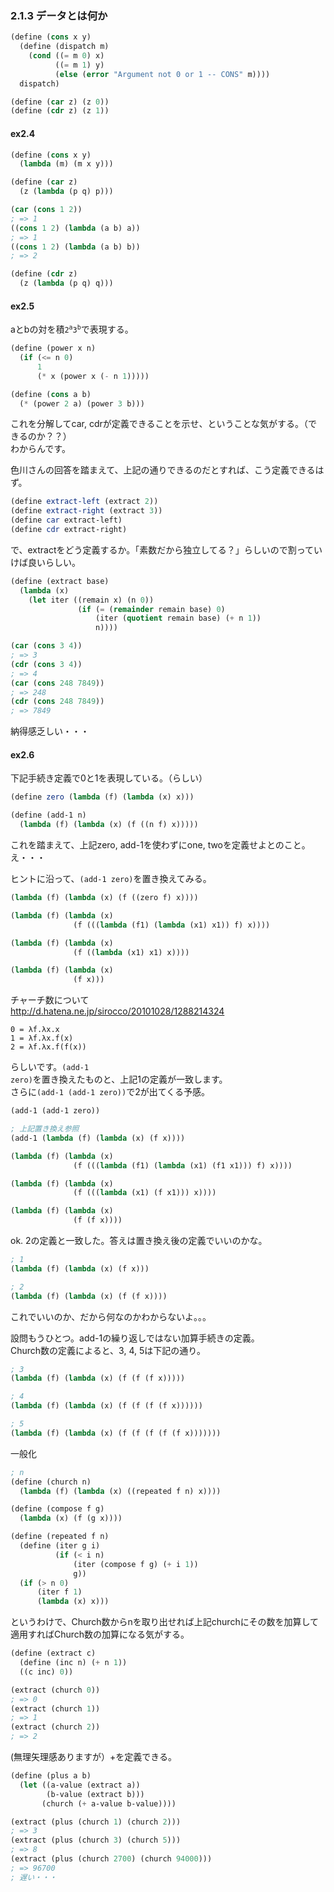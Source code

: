 ### 2.1.3 データとは何か

```scheme
(define (cons x y)
  (define (dispatch m)
    (cond ((= m 0) x)
          ((= m 1) y)
          (else (error "Argument not 0 or 1 -- CONS" m))))
  dispatch)

(define (car z) (z 0))
(define (cdr z) (z 1))
```

#### ex2.4

```scheme
(define (cons x y)
  (lambda (m) (m x y)))

(define (car z)
  (z (lambda (p q) p)))
```

```scheme
(car (cons 1 2))
; => 1
((cons 1 2) (lambda (a b) a))
; => 1
((cons 1 2) (lambda (a b) b))
; => 2

(define (cdr z)
  (z (lambda (p q) q)))
```

#### ex2.5
aとbの対を積<code>2<sup>a</sup>3<sup>b</sup></code>で表現する。

```scheme
(define (power x n)
  (if (<= n 0)
      1
      (* x (power x (- n 1)))))

(define (cons a b)
  (* (power 2 a) (power 3 b)))
```

これを分解してcar, cdrが定義できることを示せ、ということな気がする。（できるのか？？）  
わからんです。

色川さんの回答を踏まえて、上記の通りできるのだとすれば、こう定義できるはず。

```scheme
(define extract-left (extract 2))
(define extract-right (extract 3))
(define car extract-left)
(define cdr extract-right)
```

で、extractをどう定義するか。「素数だから独立してる？」らしいので割っていけば良いらしい。

```scheme
(define (extract base)
  (lambda (x)
    (let iter ((remain x) (n 0))
               (if (= (remainder remain base) 0)
                   (iter (quotient remain base) (+ n 1))
                   n))))

(car (cons 3 4))
; => 3
(cdr (cons 3 4))
; => 4
(car (cons 248 7849))
; => 248
(cdr (cons 248 7849))
; => 7849
```

納得感乏しい・・・

#### ex2.6

下記手続き定義で0と1を表現している。（らしい）

```scheme
(define zero (lambda (f) (lambda (x) x)))

(define (add-1 n)
  (lambda (f) (lambda (x) (f ((n f) x)))))
```
これを踏まえて、上記zero, add-1を使わずにone, twoを定義せよとのこと。  
え・・・

ヒントに沿って、<code>(add-1 zero)</code>を置き換えてみる。

```scheme
(lambda (f) (lambda (x) (f ((zero f) x))))

(lambda (f) (lambda (x)
              (f (((lambda (f1) (lambda (x1) x1)) f) x))))

(lambda (f) (lambda (x)
              (f ((lambda (x1) x1) x))))

(lambda (f) (lambda (x)
              (f x)))
```

チャーチ数について  
http://d.hatena.ne.jp/sirocco/20101028/1288214324

```
0 = λf.λx.x
1 = λf.λx.f(x)
2 = λf.λx.f(f(x))
```

らしいです。<code>(add-1 zero)</code>を置き換えたものと、上記1の定義が一致します。  
さらに<code>(add-1 (add-1 zero))</code>で2が出てくる予感。

```scheme
(add-1 (add-1 zero))

; 上記置き換え参照
(add-1 (lambda (f) (lambda (x) (f x))))

(lambda (f) (lambda (x)
              (f (((lambda (f1) (lambda (x1) (f1 x1))) f) x))))

(lambda (f) (lambda (x)
              (f (((lambda (x1) (f x1))) x))))

(lambda (f) (lambda (x)
              (f (f x))))
```

ok. 2の定義と一致した。答えは置き換え後の定義でいいのかな。

```scheme
; 1
(lambda (f) (lambda (x) (f x)))

; 2
(lambda (f) (lambda (x) (f (f x))))
```

これでいいのか、だから何なのかわからないよ。。。

設問もうひとつ。add-1の繰り返しではない加算手続きの定義。  
Church数の定義によると、3, 4, 5は下記の通り。

```scheme
; 3
(lambda (f) (lambda (x) (f (f (f x)))))

; 4
(lambda (f) (lambda (x) (f (f (f (f x))))))

; 5
(lambda (f) (lambda (x) (f (f (f (f (f x)))))))
```

一般化

```scheme
; n
(define (church n)
  (lambda (f) (lambda (x) ((repeated f n) x))))

(define (compose f g)
  (lambda (x) (f (g x))))

(define (repeated f n)
  (define (iter g i)
          (if (< i n)
              (iter (compose f g) (+ i 1))
              g))
  (if (> n 0)
      (iter f 1)
      (lambda (x) x)))
```

というわけで、Church数からnを取り出せれば上記churchにその数を加算して適用すればChurch数の加算になる気がする。

```scheme
(define (extract c)
  (define (inc n) (+ n 1))
  ((c inc) 0))

(extract (church 0))
; => 0
(extract (church 1))
; => 1
(extract (church 2))
; => 2
```

(無理矢理感ありますが）+を定義できる。

```scheme
(define (plus a b)
  (let ((a-value (extract a))
        (b-value (extract b)))
       (church (+ a-value b-value))))

(extract (plus (church 1) (church 2)))
; => 3
(extract (plus (church 3) (church 5)))
; => 8
(extract (plus (church 2700) (church 94000)))
; => 96700
; 遅い・・・
```

